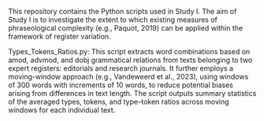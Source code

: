 This repository contains the Python scripts used in Study I. The aim of Study I is to investigate the extent to which existing measures of phraseological complexity (e.g., Paquot, 2019) can be applied within the framework of register variation.

Types_Tokens_Ratios.py: This script extracts word combinations based on amod, advmod, and dobj grammatical relations from texts belonging to two expert registers: editorials and research journals. It further employs a moving-window approach (e.g., Vandeweerd et al., 2023), using windows of 300 words with increments of 10 words, to reduce potential biases arising from differences in text length. The script outputs summary statistics of the averaged types, tokens, and type–token ratios across moving windows for each individual text.
